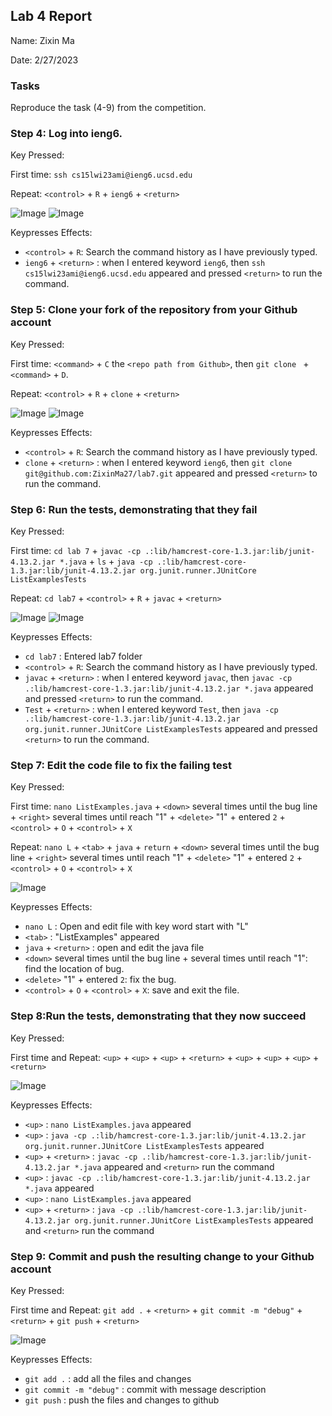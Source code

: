 ## Lab 4 Report
Name: Zixin Ma

Date: 2/27/2023

### Tasks
Reproduce the task (4-9) from the competition.

### Step 4: Log into ieng6.
Key Pressed:

First time: `ssh cs15lwi23ami@ieng6.ucsd.edu`

Repeat: `<control>` + `R`  + `ieng6` + `<return>`

![Image](lab4_ieng6.jpg)
![Image](step4.jpg)

Keypresses Effects: 
- `<control>` + `R`: Search the command history as I have previously typed. 
- `ieng6` +  `<return>` : when I entered keyword `ieng6`, then `ssh cs15lwi23ami@ieng6.ucsd.edu` appeared and pressed `<return>` to run the command.


### Step 5: Clone your fork of the repository from your Github account
Key Pressed:

First time: `<command>` + `C` the `<repo path from Github>`, then `git clone ` + `<command>`  + `D`.

Repeat: `<control>` + `R`  + `clone` + `<return>`

![Image](step5.1.jpg)
![Image](step5.2.jpg)

Keypresses Effects: 
- `<control>` + `R`: Search the command history as I have previously typed. 
- `clone` +  `<return>` : when I entered keyword `ieng6`, then `git clone git@github.com:ZixinMa27/lab7.git` appeared and pressed `<return>` to run the command.

### Step 6: Run the tests, demonstrating that they fail
Key Pressed:

First time: `cd lab 7` + `javac -cp .:lib/hamcrest-core-1.3.jar:lib/junit-4.13.2.jar *.java` + `ls` + `java -cp .:lib/hamcrest-core-1.3.jar:lib/junit-4.13.2.jar org.junit.runner.JUnitCore ListExamplesTests`

Repeat: `cd lab7` + `<control>` + `R`  + `javac` + `<return>` 

![Image](lab4_test_fail.jpg)
![Image](step6.2.jpg)

Keypresses Effects: 
- `cd lab7` : Entered lab7 folder
- `<control>` + `R`: Search the command history as I have previously typed. 
- `javac` +  `<return>` : when I entered keyword `javac`, then `javac -cp .:lib/hamcrest-core-1.3.jar:lib/junit-4.13.2.jar *.java` appeared and pressed `<return>` to run the command.
- `Test` +  `<return>` : when I entered keyword `Test`, then `java -cp .:lib/hamcrest-core-1.3.jar:lib/junit-4.13.2.jar org.junit.runner.JUnitCore ListExamplesTests` appeared and pressed `<return>` to run the command.

### Step 7: Edit the code file to fix the failing test
Key Pressed:

First time: `nano ListExamples.java` + `<down>` several times until the bug line + `<right>` several times until reach "1" + `<delete>` "1" + entered `2` + `<control>` + `O`  + `<control>` + `X`

Repeat: `nano L` + `<tab>` + `java` + `return` + `<down>` several times until the bug line + `<right>` several times until reach "1" + `<delete>` "1" + entered `2` +  `<control>` + `O`  + `<control>` + `X`

![Image](lab4_fixbug.jpg)

Keypresses Effects: 
- `nano L` : Open and edit file with key word start with "L"
- `<tab>` : "ListExamples" appeared
- `java` + `<return>` : open and edit the java file 
- `<down>` several times until the bug line + <right> several times until reach "1": find the location of bug. 
- `<delete>` "1" + entered `2`: fix the bug. 
- `<control>` + `O`  + `<control>` + `X`: save and exit the file.

### Step 8:Run the tests, demonstrating that they now succeed
Key Pressed:

First time and Repeat: `<up>` + `<up>` + `<up>` + `<return>` + `<up>` + `<up>` + `<up>` + `<return>`

![Image](lab4_runtest.jpg)

Keypresses Effects: 
- `<up>` : `nano ListExamples.java` appeared
- `<up>` : `java -cp .:lib/hamcrest-core-1.3.jar:lib/junit-4.13.2.jar org.junit.runner.JUnitCore ListExamplesTests` appeared
- `<up>` +  `<return>` : `javac -cp .:lib/hamcrest-core-1.3.jar:lib/junit-4.13.2.jar *.java` appeared and  `<return>` run the command
- `<up>` : `javac -cp .:lib/hamcrest-core-1.3.jar:lib/junit-4.13.2.jar *.java` appeared
- `<up>` : `nano ListExamples.java` appeared
- `<up>` +  `<return>` : `java -cp .:lib/hamcrest-core-1.3.jar:lib/junit-4.13.2.jar org.junit.runner.JUnitCore ListExamplesTests` appeared and  `<return>` run the command

### Step 9: Commit and push the resulting change to your Github account
Key Pressed:

First time and Repeat: `git add .` + `<return>` + `git commit -m "debug"` + `<return>` + `git push` + `<return>`

![Image](lab4_commit_push.jpg)

Keypresses Effects: 
- `git add .` : add all the files and changes
- `git commit -m "debug"` : commit with message description
- `git push` : push the files and changes to github
